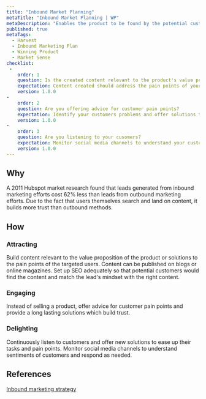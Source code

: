 ```yaml
---
title: "Inbound Market Planning"
metaTitle: "Inbound Market Planning | WP"
metaDescription: "Enables the product to be found by the potential customers by way of content publishing or through digital marketing messages."
published: true
metaTags:
  - Harvest
  - Inbound Marketing Plan
  - Winning Product
  - Market Sense
checklist: 
 -
    order: 1
    question: Is the created content relevant to the product's value proposition or the customers pain points? 
    expectation: Content created should address the pain points of your customers or be relevant to your value proposition.
    version: 1.0.0
-
    order: 2
    question: Are you offering advice for customer pain points?
    expectation: Identify your customers problems and offer solutions that develop trust.
    version: 1.0.0
-
    order: 3
    question: Are you listening to your cusomers?
    expectation: Monitor social media channels to understand your customers concerns and respond accordingly.
    version: 1.0.0
---
```


## Why
A 2011 Hubspot market research found that leads generated from inbound marketing efforts cost 62% less than leads from outbound marketing efforts. Due to the fact that users themselves search and land on content, it builds more trust than outbound methods.

## How

### Attracting

Build content relevant to the value proposition of the product or solutions to the pain points of the targeted users. Content can be published on blogs or online magazines. Set up SEO adequately so that potential customers would find the content and match the lead's mindset with the right content.

### Engaging

Instead of selling a product, offer advice for customer pain points and provide a long lasting solutions which build trust.

### Delighting

Continuously listen to customers and offer new solutions to ease up their tasks and pain points. Monitor social media channels to understand sentiments of customers and respond as needed.

## References

[Inbound marketing strategy](https://www.wordstream.com/blog/ws/2015/08/25/inbound-marketing-strategy)
